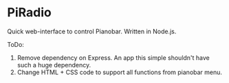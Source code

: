 PiRadio
==========
Quick web-interface to control Pianobar. 
Written in Node.js. 

ToDo:
  1. Remove dependency on Express. An app this simple shouldn't have such a huge dependency. 
  2. Change HTML + CSS code to support all functions from pianobar menu. 
